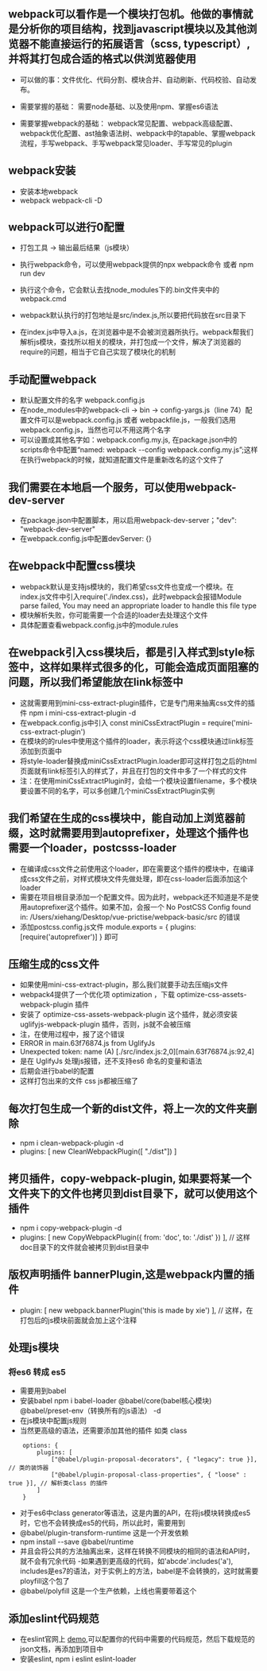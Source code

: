## webpack可以看作是一个模块打包机。他做的事情就是分析你的项目结构，找到javascript模块以及其他浏览器不能直接运行的拓展语言（scss, typescript）,并将其打包成合适的格式以供浏览器使用

- 可以做的事：文件优化、代码分割、模块合并、自动刷新、代码校验、自动发布。

- 需要掌握的基础： 需要node基础、以及使用npm、掌握es6语法

- 需要掌握webpack的基础： webpack常见配置、webpack高级配置、webpack优化配置、ast抽象语法树、webpack中的tapable、掌握webpack流程，手写webpack、手写webpack常见loader、手写常见的plugin

## webpack安装
- 安装本地webpack
- webpack webpack-cli -D

## webpack可以进行0配置
- 打包工具 -> 输出最后结果（js模块）

- 执行webpack命令，可以使用webpack提供的npx webpack命令 或者 npm run dev
- 执行这个命令，它会默认去找node_modules下的.bin文件夹中的webpack.cmd
- webpack默认执行的打包地址是src/index.js,所以要把代码放在src目录下

- 在index.js中导入a.js，在浏览器中是不会被浏览器所执行。webpack帮我们解析js模块，查找所以相关的模块，并打包成一个文件，解决了浏览器的require的问题，相当于它自己实现了模块化的机制

## 手动配置webpack

- 默认配置文件的名字 webpack.config.js
- 在node_modules中的webpack-cli -> bin -> config-yargs.js（line 74）配置文件可以是webpack.config.js 或者 webpackfile.js，一般我们选用webpack.config.js，当然也可以不用这两个名字
- 可以设置成其他名字如：webpack.config.my.js, 在package.json中的scripts命令中配置“named: webpack --config webpack.config.my.js”;这样在执行webpack的时候，就知道配置文件是重新改名的这个文件了


## 我们需要在本地启一个服务，可以使用webpack-dev-server

- 在package.json中配置脚本，用以启用webpack-dev-server；"dev": "webpack-dev-server"
- 在webpack.config.js中配置devServer: {}

## 在webpack中配置css模块

- webpack默认是支持js模块的，我们希望css文件也变成一个模块。在index.js文件中引入require('./index.css)，此时webpack会报错Module parse failed, You may need an appropriate loader to handle this file type
- 模块解析失败，你可能需要一个合适的loader去处理这个文件
- 具体配置查看webpack.config.js中的module.rules


## 在webpack引入css模块后，都是引入样式到style标签中，这样如果样式很多的化，可能会造成页面阻塞的问题，所以我们希望能放在link标签中
- 这就需要用到mini-css-extract-plugin插件，它是专门用来抽离css文件的插件 npm i mini-css-extract-plugin -d
- 在webpack.config.js中引入 const miniCssExtractPlugin = require('mini-css-extract-plugin')
- 在模块的的rules中使用这个插件的loader，表示将这个css模块通过link标签添加到页面中
- 将style-loader替换成miniCssExtractPlugin.loader即可这样打包之后的html页面就有link标签引入的样式了，并且在打包的文件中多了一个样式的文件
- 注：在使用miniCssExtractPlugin时，会给一个模块设置filename，多个模块要设置不同的名字，可以多创建几个miniCssExtractPlugin实例

## 我们希望在生成的css模块中，能自动加上浏览器前缀，这时就需要用到autoprefixer，处理这个插件也需要一个loader，postcsss-loader
- 在编译成css文件之前使用这个loader，即在需要这个插件的模块中，在编译成css文件之前，对样式模块文件先做处理，即在css-loader后面添加这个loader
- 需要在项目根目录添加一个配置文件。因为此时，webpack还不知道是不是使用autoprefixer这个插件。如果不加，会报一个 No PostCSS Config found in: /Users/xiehang/Desktop/vue-prictise/webpack-basic/src 的错误
- 添加postcss.config.js文件  module.exports = { plugins: [require('autoprefixer')] } 即可

## 压缩生成的css文件
- 如果使用mini-css-extract-plugin，那么我们就要手动去压缩js文件
- webpack4提供了一个优化项 optimization ，下载 optimize-css-assets-webpack-plugin 插件
- 安装了 optimize-css-assets-webpack-plugin 这个插件，就必须安装 uglifyjs-webpack-plugin 插件，否则，js就不会被压缩
- 注，在使用过程中，报了这个错误
- ERROR in main.63f76874.js from UglifyJs
- Unexpected token: name (A) [./src/index.js:2,0][main.63f76874.js:92,4]
- 是在 UglifyJs 处理js报错，还不支持es6 命名的变量和语法
- 后期会进行babel的配置
- 这样打包出来的文件 css js都被压缩了

## 每次打包生成一个新的dist文件，将上一次的文件夹删除
- npm i clean-webpack-plugin -d
- plugins: [ new CleanWebpackPlugin([ "./dist"]) ]

## 拷贝插件，copy-webpack-plugin, 如果要将某一个文件夹下的文件也拷贝到dist目录下，就可以使用这个插件
- npm i copy-webpack-plugin -d
- plugins: [ new CopyWebpackPlugin({ from: 'doc', to: './dist' }) ], // 这样doc目录下的文件就会被拷贝到dist目录中

## 版权声明插件 bannerPlugin,这是webpack内置的插件
- plugin: [ new webpack.bannerPlugin('this is made by xie') ], // 这样，在打包后的js模块前面就会加上这个注释

## 处理js模块
### 将es6 转成 es5

- 需要用到babel
- 安装babel  npm i babel-loader @babel/core(babel核心模块) @babel/preset-env（转换所有的js语法）  -d
- 在js模块中配置js规则
- 当然更高级的语法，还需要添加其他的插件 如类 class
```
    options: {
        plugins: [
            ["@babel/plugin-proposal-decorators", { "legacy": true }], // 类的装饰器
            ["@babel/plugin-proposal-class-properties", { "loose" : true }], // 解析类class 的插件
        ]
    }
```

- 对于es6中class generator等语法，这是内置的API，在将js模块转换成es5时，它也不会转换成es5的代码，所以此时，需要用到
- @babel/plugin-transform-runtime 这是一个开发依赖
- npm install --save @babel/runtime
- 并且会将公共的方法抽离出来，这样在转换不同模块的相同的语法和API时，就不会有冗余代码
-如果遇到更高级的代码，如'abcde'.includes('a'), includes是es7的语法，对于实例上的方法，babel是不会转换的，这时就需要ployfill这个包了
- @babel/polyfill 这是一个生产依赖，上线也需要带着这个

## 添加eslint代码规范
- 在eslint官网上 [demo](https://eslint.org/demo/),可以配置你的代码中需要的代码规范，然后下载规范的json文档，再添加到项目中
- 安装eslint, npm i eslint eslint-loader



